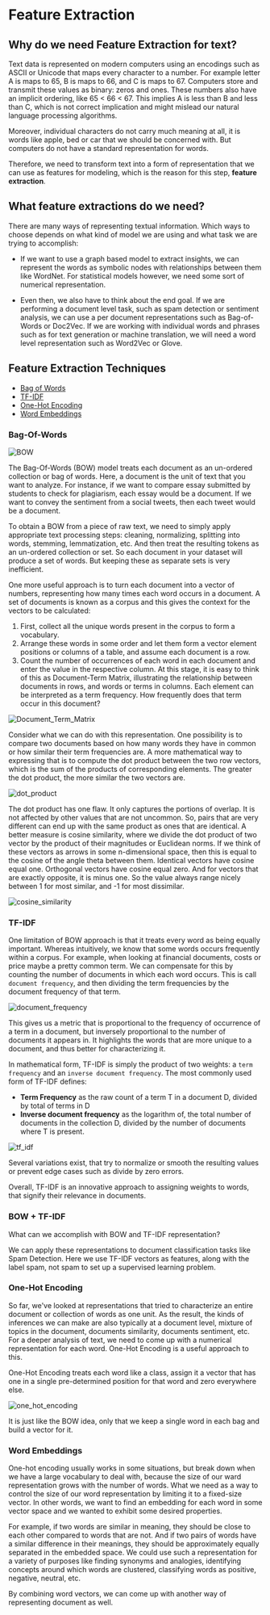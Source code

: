 # Feature Extraction
## Why do we need Feature Extraction for text?
Text data is represented on modern computers using an encodings such as ASCII or Unicode that maps every character to 
a number. For example letter A is maps to 65, B is maps to 66, and C is maps to 67. Computers store and transmit these 
values as binary: zeros and ones. These numbers also have an implicit ordering, like 65 < 66 < 67. This implies A is 
less than B and less than C, which is not correct implication and might mislead our natural language processing 
algorithms. 

Moreover, individual characters do not carry much meaning at all, it is words like apple, bed or car that we should be 
concerned with. But computers do not have a standard representation for words. 

Therefore, we need to transform text into a form of representation that we can use as features for modeling, which is 
the reason for this step, **feature extraction**. 

## What feature extractions do we need?
There are many ways of representing textual information. Which ways to choose depends on what kind of model we are 
using and what task we are trying to accomplish:  

+ If we want to use a graph based model to extract insights, we can represent the words as symbolic nodes with 
relationships between them like WordNet. For statistical models however, we need some sort of numerical representation. 

+ Even then, we also have to think about the end goal. If we are performing a document level task, such as spam detection
or sentiment analysis, we can use a per document representations such as Bag-of-Words or Doc2Vec. If we are working with 
individual words and phrases such as for text generation or machine translation, we will need a word level representation 
such as Word2Vec or Glove. 

## Feature Extraction Techniques
   + [Bag of Words](#Bag-Of-Words)
   + [TF-IDF](#TF-IDF)
   + [One-Hot Encoding](#One-Hot-Encoding)
   + [Word Embeddings](#Word-Embeddings)
   
### Bag-Of-Words

![BOW](BOW.PNG)

The Bag-Of-Words (BOW) model treats each document as an un-ordered collection or bag of words. Here, a document is the
unit of text that you want to analyze. For instance, if we want to compare essay submitted by students to check for 
plagiarism, each essay would be a document. If we want to convey the sentiment from a social tweets, then each tweet 
would be a document. 

To obtain a BOW from a piece of raw text, we need to simply apply appropriate text processing steps: cleaning, 
normalizing, splitting into words, stemming, lemmatization, etc. And then treat the resulting tokens as an un-ordered 
collection or set. So each document in your dataset will produce a set of words. But keeping these as separate sets is 
very inefficient. 

One more useful approach is to turn each document into a vector of numbers, representing how many times each word occurs
in a document. A set of documents is known as a corpus and this gives the context for the vectors to be calculated:
1. First, collect all the unique words present in the corpus to form a vocabulary. 
2. Arrange these words in some order and let them form a vector element positions or columns of a table, and assume 
each document is a row. 
3. Count the number of occurrences of each word in each document and enter the value in the respective column. At this 
stage, it is easy to think of this as Document-Term Matrix, illustrating the relationship between documents in rows, and
words or terms in columns. Each element can be interpreted as a term frequency. How frequently does that term occur in
this document? 

![Document_Term_Matrix](Document_Term_Matrix.PNG)

Consider what we can do with this representation. One possibility is to compare two documents based on how many words 
they have in common or how similar their term frequencies are. A more mathematical way to expressing that is to compute 
the dot product between the two row vectors, which is the sum of the products of corresponding elements. The greater 
the dot product, the more similar the two vectors are. 

![dot_product](dot_product.PNG)

The dot product has one flaw. It only captures the portions of overlap. It is not affected by other values that are not 
uncommon. So, pairs that are very different can end up with the same product as ones that are identical. A better 
measure is cosine similarity, where we divide the dot product of two vector by the product of their magnitudes or 
Euclidean norms. If we think of these vectors as arrows in some n-dimensional space, then this is equal to the cosine 
of the angle theta between them. Identical vectors have cosine equal one. Orthogonal vectors have cosine equal zero. 
And for vectors that are exactly opposite, it is minus one. So the value always range nicely between 1 for most similar, 
and -1 for most dissimilar.

![cosine_similarity](cosine_similarity.PNG)


### TF-IDF
One limitation of BOW approach is that it treats every word as being equally important. Whereas intuitively, we know
that some words occurs frequently within a corpus. For example, when looking at financial documents, costs or price 
maybe a pretty common term. We can compensate for this by counting the number of documents in which each word occurs.
This is call `document frequency`, and then dividing the term frequencies by the document frequency of that term. 

![document_frequency](document_frequency.PNG)

This gives us a metric that is proportional to the frequency of occurrence of a term in a document, but inversely 
proportional to the number of documents it appears in. It highlights the words that are more unique to a document,
and thus better for characterizing it. 

In mathematical form, TF-IDF is simply the product of two weights: a `term frequency` and an `inverse document frequency`.
The most commonly used form of TF-IDF defines: 
+ **Term Frequency** as the raw count of a term T in a document D, divided by total of terms in D
+ **Inverse document frequency** as the logarithm of, the total number of documents in the collection D, divided by the 
number of documents where T is present. 

![tf_idf](tf_idf.PNG)

Several variations exist, that try to normalize or smooth the resulting values or prevent edge cases such as divide 
by zero errors. 

Overall, TF-IDF is an innovative approach to assigning weights to words, that signify their relevance in documents. 

### BOW + TF-IDF
What can we accomplish with BOW and TF-IDF representation?

We can apply these representations to document classification tasks like Spam Detection. Here we use TF-IDF vectors 
as features, along with the label spam, not spam to set up a supervised learning problem. 


### One-Hot Encoding
So far, we've looked at representations that tried to characterize an entire document or collection of words as one unit.
As the result, the kinds of inferences we can make are also typically at a document level, mixture of topics in the 
document, documents similarity, documents sentiment, etc. For a deeper analysis of text, we need to come up with a 
numerical representation for each word. One-Hot Encoding is a useful approach to this. 

One-Hot Encoding treats each word like a class, assign it a vector that has one in a single pre-determined position for 
that word and zero everywhere else.

![one_hot_encoding](one_hot_encoding.PNG)

It is just like the BOW idea, only that we keep a single word in each bag and build a vector for it. 

### Word Embeddings
One-hot encoding usually works in some situations, but break down when we have a large vocabulary to deal with, because 
the size of our ward representation grows with the number of words. What we need as a way to control the size of our 
word representation by limiting it to a fixed-size vector. In other words, we want to find an embedding for each word in 
some vector space and we wanted to exhibit some desired properties. 

For example, if two words are similar in meaning, they should be close to each other compared to words that are not. 
And if two pairs of words have a similar difference in their meanings, they should be approximately equally separated in the embedded space. We could use such a 
representation for a variety of purposes like finding synonyms and analogies, identifying concepts around which words 
are clustered, classifying words as positive, negative, neutral, etc. 

By combining word vectors, we can come up with another way of representing document as well. 

